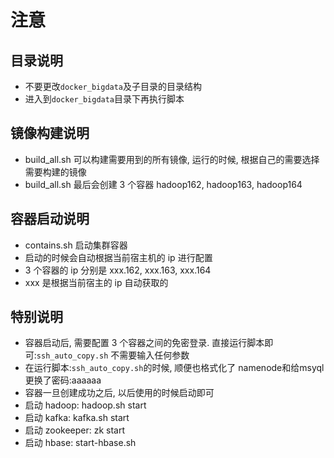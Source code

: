 # 注意

## 目录说明
- 不要更改`docker_bigdata`及子目录的目录结构
- 进入到`docker_bigdata`目录下再执行脚本

## 镜像构建说明
- build_all.sh 可以构建需要用到的所有镜像, 运行的时候, 根据自己的需要选择需要构建的镜像
- build_all.sh 最后会创建 3 个容器 hadoop162, hadoop163, hadoop164

## 容器启动说明
- contains.sh 启动集群容器
- 启动的时候会自动根据当前宿主机的 ip 进行配置
- 3 个容器的 ip 分别是 xxx.162, xxx.163, xxx.164
- xxx 是根据当前宿主的 ip 自动获取的

## 特别说明

- 容器启动后, 需要配置 3 个容器之间的免密登录. 直接运行脚本即可:`ssh_auto_copy.sh` 不需要输入任何参数
- 在运行脚本:`ssh_auto_copy.sh`的时候, 顺便也格式化了 namenode和给msyql更换了密码:aaaaaa
- 容器一旦创建成功之后, 以后使用的时候启动即可
- 启动 hadoop:  hadoop.sh start
- 启动 kafka:  kafka.sh start
- 启动 zookeeper:  zk start
- 启动 hbase:  start-hbase.sh



